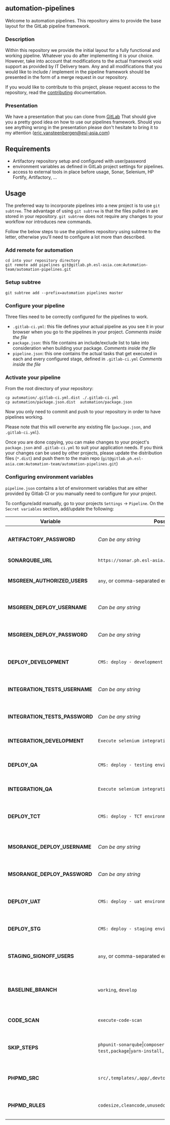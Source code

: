## automation-pipelines

Welcome to automation pipelines. This repository aims to provide the base
layout for the GitLab pipeline framework.

### Description
Within this repository we provide the initial layout for a fully functional
and working pipeline. Whatever you do after implementing it is your choice.
However, take into account that modifications to the actual framework
void support as provided by IT Delivery team.
Any and all modifications that you would like to include / implement in
the pipeline framework should be presented in the form of a merge request
in our repository.

If you would like to contribute to this project, please request access
to the repository, read the [contributing](./CONTRIBUTING.md) documentation.

### Presentation
We have a presentation that you can clone from [GitLab](https://gitlab.ph.esl-asia.com/Automation-team/pipelines-introduction)
That should give you a pretty good idea on how to use our pipelines
framework. Should you see anything wrong in the presentation please don't
hesitate to bring it to my attention (eric.vansteenbergen@esl-asia.com)

## Requirements
* Artifactory repository setup and configured with user/password
* environment variables as defined in GitLab project settings for pipelines.
* access to external tools in place before usage, Sonar, Selenium, HP
Fortify, Artifactory, ...

## Usage
The preferred way to incorporate pipelines into a new project is to use
`git subtree`. The advantage of using `git subtree` is that the files
pulled in are stored in your repository. `git subtree` does not require
any changes to your workflow nor introduces new commands.

Follow the below steps to use the pipelines repository using subtree to
the letter, otherwise you'll need to configure a lot more than described.
### Add remote for automation
```
cd into your repository directory
git remote add pipelines git@gitlab.ph.esl-asia.com:Automation-team/automation-pipelines.git
```
### Setup subtree
```
git subtree add --prefix=automation pipelines master
```

### Configure your pipeline
Three files need to be correctly configured for the pipelines to work.

* `.gitlab-ci.yml`: this file defines your actual pipeline as you see it in
your browser when you go to the pipelines in your project. *Comments inside
the file*
* `package.json`: this file contains an include/exclude list to take into
consideration when building your package. *Comments inside
the file*
* `pipeline.json`: this one contains the actual tasks that get executed
in each and every configured stage, defined in `.gitlab-ci.yml` *Comments inside
the file*

### Activate your pipeline
From the root directory of your repository:
```
cp automation/.gitlab-ci.yml.dist ./.gitlab-ci.yml
cp automation/package.json.dist  automation/package.json
```

Now you only need to commit and push to your repository in order to have
pipelines working.

Please note that this will overwrite any existing file (`package.json`, and `.gitlab-ci.yml`).

Once you are done copying, you can make changes to your project's `package.json` and `.gitlab-ci.yml` to suit your application needs. If you think your changes can be used by other projects, please update the distribution files (`*.dist`) and push them to the main repo (`git@gitlab.ph.esl-asia.com:Automation-team/automation-pipelines.git`)


### Configuring environment variables
`pipeline.json` contains a lot of environment variables that are either provided by Gitlab CI or you manually need to configure for your project. 

To configure/add manually, go to your projects `Settings` -> `Pipeline`. On the `Secret variables` section, add/update the following:

| Variable                         | Possible value                                                                               | Description                                                                                                |
| -------------------------------- | -------------------------------------------------------------------------------------------- | ---------------------------------------------------------------------------------------------------------- |
| **ARTIFACTORY_PASSWORD**         | _Can be any string_                                                                          | Password that will be used by your project to upload to artifactory                                        |
| **SONARQUBE_URL**                | `https://sonar.ph.esl-asia.com`                                                              | URL of the SonarQube instance.                                                                             |
| **MSGREEN_AUTHORIZED_USERS**     | `any`, or comma-separated emails                                                             | List of users that are authorized to execute a stage in `pipeline.json`                                    |
| **MSGREEN_DEPLOY_USERNAME**      | _Can be any string_                                                                          | Username used by your app to trigger deployment job in Ansible Tower.                                      |
| **MSGREEN_DEPLOY_PASSWORD**      | _Can be any string_                                                                          | Password used by your app to trigger deployment job in Ansible Tower.                                      |
| **DEPLOY_DEVELOPMENT**           | `CMS: deploy - development environment`                                                      | Ansible tower job name to execute deployment to dev environment.                                           |
| **INTEGRATION_TESTS_USERNAME**   | _Can be any string_                                                                          | Username used by your app to trigger selenium job in Ansible Tower.                                        |
| **INTEGRATION_TESTS_PASSWORD**   | _Can be any string_                                                                          | Password used by your app to trigger selenium job in Ansible Tower.                                        |
| **INTEGRATION_DEVELOPMENT**      | `Execute selenium integration tests`                                                         | Ansible tower job name to execute selenium tests.                                                          |
| **DEPLOY_QA**                    | `CMS: deploy - testing environment (QA)`                                                     | Ansible tower job name to execute deployment to QA1 environment.                                           |
| **INTEGRATION_QA**               | `Execute selenium integration tests`                                                         | Ansible tower job name to execute selenium tests.                                                          |
| **DEPLOY_TCT**                   | `CMS: deploy - TCT environment`                                                              | Ansible tower job name to execute deployment to QA2/TCT environment.                                       |
| **MSORANGE_DEPLOY_USERNAME**     | _Can be any string_                                                                          | Username used by your app to trigger deployment job in Ansible Tower.                                      |
| **MSORANGE_DEPLOY_PASSWORD**     | _Can be any string_                                                                          | Password used by your app to trigger deployment job in Ansible Tower.                                      |
| **DEPLOY_UAT**                   | `CMS: deploy - uat environment`                                                              | Ansible tower job name to execute deployment to UAT environment.                                           |
| **DEPLOY_STG**                   | `CMS: deploy - staging environment`                                                          | Ansible tower job name to execute deployment to STG environment.                                           |
| **STAGING_SIGNOFF_USERS**        | `any`, or comma-separated emails                                                             | List of users that are authorized to sign-off staging deployment                                           |
| **BASELINE_BRANCH**              | `working`, `develop`                                                                         | Baseline branch of your app to be used by SonarQube, if not specified, default value is `$CI_COMMIT_REF_NAME`.         |
| **CODE_SCAN**                    | `execute-code-scan`                                                                          | Ansible tower job name to execute HP Fortify scans.                                                        |
| **SKIP_STEPS**                   | `phpunit-sonarqube`&#124;`composer,phpunit-sonarqube`&#124;`unit test,package`&#124;`yarn-install,package`&#124;`yarn-dist`    | Skip a specific step in a stage. Comma-separated value of `stage`&#124;`step` that needs to be skipped.    |
| **PHPMD_SRC**                   | `src/,templates/,app/,devtool/`    | Comma-separated values of all paths that will be analyzed by PHPMD.    |
| **PHPMD_RULES**                   | `codesize,cleancode,unusedcode,naming,design,controversial`    | Comma-separated values of rules that will be used by PHPMD.    |
